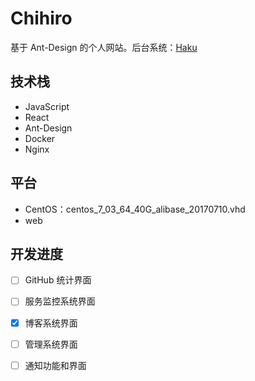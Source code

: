 # Chihiro
基于 Ant-Design 的个人网站。后台系统：[Haku](https://github.com/Txiaozhe/Haku)

## 技术栈
* JavaScript
* React
* Ant-Design
* Docker
* Nginx

## 平台
* CentOS：centos_7_03_64_40G_alibase_20170710.vhd
* web

## 开发进度
- [ ] GitHub 统计界面
- [ ] 服务监控系统界面
- [x] 博客系统界面
- [ ] 管理系统界面
- [ ] 通知功能和界面

